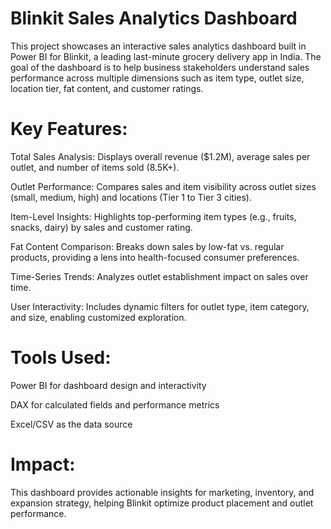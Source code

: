 # Blinkit Sales Analytics Dashboard
This project showcases an interactive sales analytics dashboard built in Power BI for Blinkit, a leading last-minute grocery delivery app in India. The goal of the dashboard is to help business stakeholders understand sales performance across multiple dimensions such as item type, outlet size, location tier, fat content, and customer ratings.

# Key Features:
Total Sales Analysis: Displays overall revenue ($1.2M), average sales per outlet, and number of items sold (8.5K+).

Outlet Performance: Compares sales and item visibility across outlet sizes (small, medium, high) and locations (Tier 1 to Tier 3 cities).

Item-Level Insights: Highlights top-performing item types (e.g., fruits, snacks, dairy) by sales and customer rating.

Fat Content Comparison: Breaks down sales by low-fat vs. regular products, providing a lens into health-focused consumer preferences.

Time-Series Trends: Analyzes outlet establishment impact on sales over time.

User Interactivity: Includes dynamic filters for outlet type, item category, and size, enabling customized exploration.

# Tools Used:
Power BI for dashboard design and interactivity

DAX for calculated fields and performance metrics

Excel/CSV as the data source

# Impact:
This dashboard provides actionable insights for marketing, inventory, and expansion strategy, helping Blinkit optimize product placement and outlet performance.

